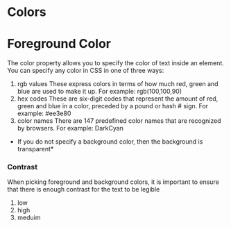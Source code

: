 # Colors

# Foreground Color

The color property allows you
to specify the color of text inside
an element. You can specify any
color in CSS in one of three ways:
1. rgb values
These express colors in terms
of how much red, green and
blue are used to make it up. For
example: rgb(100,100,90)
2. hex codes
These are six-digit codes that
represent the amount of red,
green and blue in a color,
preceded by a pound or hash #
sign. For example: #ee3e80
3. color names
There are 147 predefined color
names that are recognized
by browsers. For example:
DarkCyan


* If you do not specify a
background color, then the
background is transparent* 

### Contrast
When picking foreground and background
colors, it is important to ensure that there is
enough contrast for the text to be legible
1. low
2. high 
3. meduim 